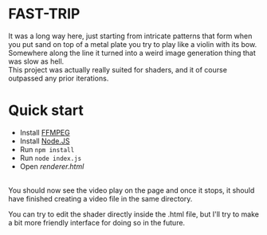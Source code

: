 # FAST-TRIP

It was a long way here, just starting from intricate patterns that form when you put sand on top of a metal plate you try to play like a violin with its bow. Somewhere along the line it turned into a weird image generation thing that was slow as hell.
<br>
This project was actually really suited for shaders, and it of course outpassed any prior iterations.

# Quick start

* Install [FFMPEG](https://ffmpeg.org/)
* Install [Node.JS](https://nodejs.org/)
* Run `npm install`
* Run `node index.js`
* Open *renderer.html*
<br>
You should now see the video play on the page and once it stops, it should have finished creating a video file in the same directory.

You can try to edit the shader directly inside the .html file, but I'll try to make a bit more friendly interface for doing so in the future.